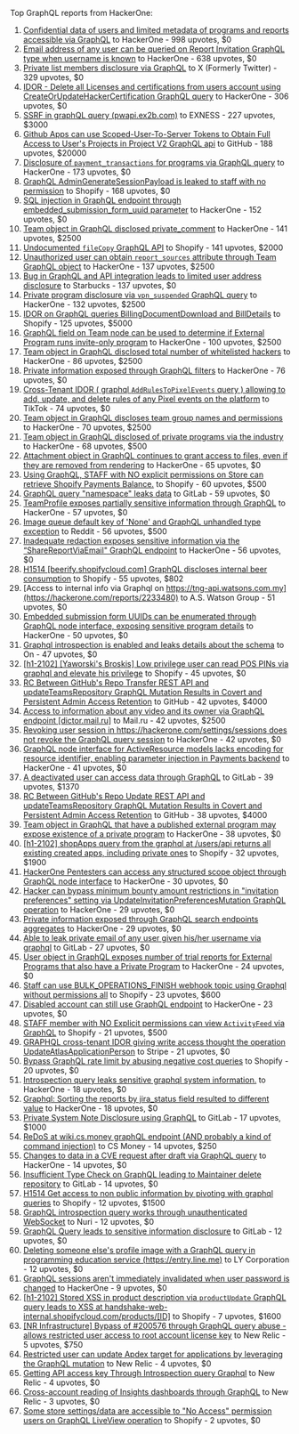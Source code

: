 Top GraphQL reports from HackerOne:

1. [Confidential data of users and limited metadata of programs and reports accessible via GraphQL](https://hackerone.com/reports/489146) to HackerOne - 998 upvotes, $0
2. [Email address of any user can be queried on Report Invitation GraphQL type when username is known](https://hackerone.com/reports/792927) to HackerOne - 638 upvotes, $0
3. [Private list members disclosure via GraphQL](https://hackerone.com/reports/885539) to X (Formerly Twitter) - 329 upvotes, $0
4. [IDOR - Delete all Licenses and certifications from users account using CreateOrUpdateHackerCertification GraphQL query](https://hackerone.com/reports/2122671) to HackerOne - 306 upvotes, $0
5. [SSRF in graphQL query (pwapi.ex2b.com)](https://hackerone.com/reports/1864188) to EXNESS - 227 upvotes, $3000
6. [Github Apps can use Scoped-User-To-Server Tokens to Obtain Full Access to User's Projects in Project V2 GraphQL api](https://hackerone.com/reports/1711938) to GitHub - 188 upvotes, $20000
7. [Disclosure of `payment_transactions` for programs via GraphQL query](https://hackerone.com/reports/707433) to HackerOne - 173 upvotes, $0
8. [GraphQL AdminGenerateSessionPayload is leaked to staff with no permission](https://hackerone.com/reports/898528) to Shopify - 168 upvotes, $0
9. [SQL injection in GraphQL endpoint through embedded_submission_form_uuid parameter](https://hackerone.com/reports/435066) to HackerOne - 152 upvotes, $0
10. [Team object in GraphQL disclosed private_comment](https://hackerone.com/reports/978143) to HackerOne - 141 upvotes, $2500
11. [Undocumented `fileCopy` GraphQL API](https://hackerone.com/reports/981472) to Shopify - 141 upvotes, $2000
12. [Unauthorized user can obtain `report_sources` attribute through Team GraphQL object](https://hackerone.com/reports/770209) to HackerOne - 137 upvotes, $2500
13. [Bug in GraphQL and API integration leads to limited user address disclosure](https://hackerone.com/reports/473742) to Starbucks - 137 upvotes, $0
14. [Private program disclosure via `vpn_suspended` GraphQL query](https://hackerone.com/reports/715192) to HackerOne - 132 upvotes, $2500
15. [IDOR on GraphQL queries BillingDocumentDownload and BillDetails](https://hackerone.com/reports/2207248) to Shopify - 125 upvotes, $5000
16. [GraphQL field on Team node can be used to determine if External Program runs invite-only program](https://hackerone.com/reports/877642) to HackerOne - 100 upvotes, $2500
17. [Team object in GraphQL disclosed total number of whitelisted hackers](https://hackerone.com/reports/342978) to HackerOne - 86 upvotes, $2500
18. [Private information exposed through GraphQL filters](https://hackerone.com/reports/645299) to HackerOne - 76 upvotes, $0
19. [Cross-Tenant IDOR ( graphql `AddRulesToPixelEvents` query ) allowing to add, update, and delete rules of any Pixel events on the platform](https://hackerone.com/reports/984965) to TikTok - 74 upvotes, $0
20. [Team object in GraphQL discloses team group names and permissions](https://hackerone.com/reports/343464) to HackerOne - 70 upvotes, $2500
21. [Team object in GraphQL disclosed of private programs via the industry](https://hackerone.com/reports/707406) to HackerOne - 68 upvotes, $500
22. [Attachment object in GraphQL continues to grant access to files, even if they are removed from rendering](https://hackerone.com/reports/1132606) to HackerOne - 65 upvotes, $0
23. [Using GraphQL, STAFF with NO explicit permissions on Store can retrieve Shopify Payments Balance.](https://hackerone.com/reports/417170) to Shopify - 60 upvotes, $500
24. [GraphQL query "namespace" leaks data](https://hackerone.com/reports/614355) to GitLab - 59 upvotes, $0
25. [TeamProfile exposes partially sensitive information through GraphQL](https://hackerone.com/reports/389600) to HackerOne - 57 upvotes, $0
26. [Image queue default key of 'None' and GraphQL unhandled type exception](https://hackerone.com/reports/996041) to Reddit - 56 upvotes, $500
27. [Inadequate redaction exposes sensitive information via the “ShareReportViaEmail" GraphQL endpoint](https://hackerone.com/reports/2357012) to HackerOne - 56 upvotes, $0
28. [H1514 [beerify.shopifycloud.com] GraphQL discloses internal beer consumption](https://hackerone.com/reports/419883) to Shopify - 55 upvotes, $802
29. [Access to internal info via Graphql on https://tng-api.watsons.com.my](https://hackerone.com/reports/2233480) to A.S. Watson Group  - 51 upvotes, $0
30. [Embedded submission form UUIDs can be enumerated through GraphQL node interface, exposing sensitive program details](https://hackerone.com/reports/447930) to HackerOne - 50 upvotes, $0
31. [Graphql introspection is enabled and leaks details about the schema](https://hackerone.com/reports/1132803) to On  - 47 upvotes, $0
32. [[h1-2102] [Yaworski's Broskis] Low privilege user can read POS PINs via graphql and elevate his privilege](https://hackerone.com/reports/1091303) to Shopify - 45 upvotes, $0
33. [RC Between GitHub's Repo Transfer REST API and updateTeamsRepository GraphQL Mutation Results in Covert and Persistent Admin Access Retention](https://hackerone.com/reports/2216036) to GitHub - 42 upvotes, $4000
34. [Access to information about any video and its owner via GraphQL endpoint [dictor.mail.ru]](https://hackerone.com/reports/924914) to Mail.ru - 42 upvotes, $2500
35. [Revoking user session in https://hackerone.com/settings/sessions does not revoke the GraphQL query session](https://hackerone.com/reports/417382) to HackerOne - 42 upvotes, $0
36. [GraphQL node interface for ActiveResource models lacks encoding for resource identifier, enabling parameter injection in Payments backend](https://hackerone.com/reports/800231) to HackerOne - 41 upvotes, $0
37. [A deactivated user can access data through GraphQL](https://hackerone.com/reports/1192460) to GitLab - 39 upvotes, $1370
38. [RC Between GitHub's Repo Update REST API and updateTeamsRepository GraphQL Mutation Results in Covert and Persistent Admin Access Retention](https://hackerone.com/reports/2357443) to GitHub - 38 upvotes, $4000
39. [Team object in GraphQL that have a published external program may expose existence of a private program](https://hackerone.com/reports/347937) to HackerOne - 38 upvotes, $0
40. [[h1-2102] shopApps query from the graphql at /users/api returns all existing created apps, including private ones](https://hackerone.com/reports/1085332) to Shopify - 32 upvotes, $1900
41. [HackerOne Pentesters can access any structured scope object through GraphQL node interface](https://hackerone.com/reports/781150) to HackerOne - 30 upvotes, $0
42. [Hacker can bypass minimum bounty amount restrictions in "invitation preferences" setting via UpdateInvitationPreferencesMutation GraphQL operation](https://hackerone.com/reports/981036) to HackerOne - 29 upvotes, $0
43. [Private information exposed through GraphQL search endpoints aggregates](https://hackerone.com/reports/1838329) to HackerOne - 29 upvotes, $0
44. [Able to leak private email of any user given his/her username via graphql](https://hackerone.com/reports/972355) to GitLab - 27 upvotes, $0
45. [User object in GraphQL exposes number of trial reports for External Programs that also have a Private Program](https://hackerone.com/reports/350964) to HackerOne - 24 upvotes, $0
46. [Staff  can use BULK_OPERATIONS_FINISH webhook topic using Graphql without permissions all](https://hackerone.com/reports/1350095) to Shopify - 23 upvotes, $600
47. [Disabled account can still use GraphQL endpoint](https://hackerone.com/reports/608656) to HackerOne - 23 upvotes, $0
48. [STAFF member with NO Explicit permissions can view `ActivityFeed` via GraphQL](https://hackerone.com/reports/528940) to Shopify - 21 upvotes, $500
49. [GRAPHQL cross-tenant IDOR giving write access thought the operation UpdateAtlasApplicationPerson](https://hackerone.com/reports/1066203) to Stripe - 21 upvotes, $0
50. [Bypass GraphQL rate limit by abusing negative cost queries](https://hackerone.com/reports/481518) to Shopify - 20 upvotes, $0
51. [Introspection query leaks sensitive graphql system information.](https://hackerone.com/reports/291531) to HackerOne - 18 upvotes, $0
52. [Graphql: Sorting the reports by jira_status field resulted to different value](https://hackerone.com/reports/955286) to HackerOne - 18 upvotes, $0
53. [Private System Note Disclosure using GraphQL](https://hackerone.com/reports/633001) to GitLab - 17 upvotes, $1000
54. [ReDoS at wiki.cs.money graphQL endpoint (AND probably a kind of command injection)](https://hackerone.com/reports/1000567) to CS Money - 14 upvotes, $250
55. [Changes to data in a CVE request after draft via GraphQL query](https://hackerone.com/reports/813300) to HackerOne - 14 upvotes, $0
56. [Insufficient Type Check on GraphQL leading to Maintainer delete repository](https://hackerone.com/reports/858671) to GitLab - 14 upvotes, $0
57. [H1514 Get access to non public information by pivoting with graphql queries](https://hackerone.com/reports/423388) to Shopify - 12 upvotes, $1500
58. [GraphQL introspection query works through unauthenticated WebSocket](https://hackerone.com/reports/862835) to Nuri - 12 upvotes, $0
59. [GraphQL Query leads to sensitive information disclosure](https://hackerone.com/reports/985124) to GitLab - 12 upvotes, $0
60. [Deleting someone else's profile image with a GraphQL query in programming education service (https://entry.line.me)](https://hackerone.com/reports/952095) to LY Corporation - 12 upvotes, $0
61. [GraphQL sessions aren't immediately invalidated when user password is changed](https://hackerone.com/reports/283847) to HackerOne - 9 upvotes, $0
62. [[h1-2102] Stored XSS in product description via `productUpdate` GraphQL query leads to XSS at handshake-web-internal.shopifycloud.com/products/[ID]](https://hackerone.com/reports/1085546) to Shopify - 7 upvotes, $1600
63. [[NR Infrastructure] Bypass of #200576 through GraphQL query abuse - allows restricted user access to root account license key](https://hackerone.com/reports/276174) to New Relic - 5 upvotes, $750
64. [Restricted user can update Apdex target for applications by leveraging the GraphQL mutation](https://hackerone.com/reports/776449) to New Relic - 4 upvotes, $0
65. [Getting API access key Through  Introspection query Graphql](https://hackerone.com/reports/969456) to New Relic - 4 upvotes, $0
66. [Cross-account reading of Insights dashboards through GraphQL](https://hackerone.com/reports/765565) to New Relic - 3 upvotes, $0
67. [Some store settings/data are accessible to "No Access" permission users on GraphQL LiveView operation](https://hackerone.com/reports/409973) to Shopify - 2 upvotes, $0

